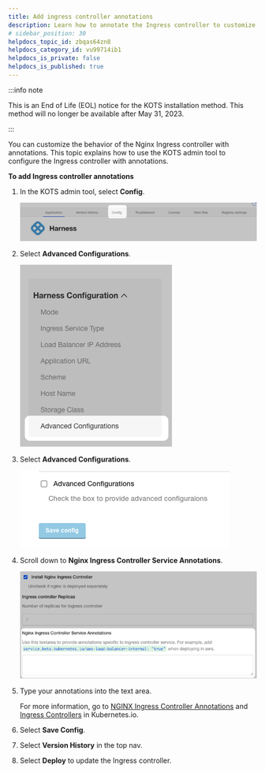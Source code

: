 ```yaml
---
title: Add ingress controller annotations
description: Learn how to annotate the Ingress controller to customize its behavior.
# sidebar_position: 30
helpdocs_topic_id: zbqas64zn8
helpdocs_category_id: vu99714ib1
helpdocs_is_private: false
helpdocs_is_published: true
---
```


:::info note

This is an End of Life (EOL) notice for the KOTS installation method. This method will no longer be available after May 31, 2023.

:::

You can customize the behavior of the Nginx Ingress controller with annotations. This topic explains how to use the KOTS admin tool to configure the Ingress controller with annotations.

**To add Ingress controller annotations**

1. In the KOTS admin tool, select **Config**.

    ![](./static/kubernetes-cluster-self-managed-add-ingress-controller-service-annotations-00.png)

2. Select **Advanced Configurations**.

    ![](./static/kubernetes-cluster-self-managed-add-ingress-controller-service-annotations-01.png)

3. Select **Advanced Configurations**.

    ![](./static/kubernetes-cluster-self-managed-add-ingress-controller-service-annotations-02.png)

4. Scroll down to **Nginx Ingress Controller Service Annotations**.

    ![](./static/kubernetes-cluster-self-managed-add-ingress-controller-service-annotations-03.png)

5. Type your annotations into the text area. 

    For more information, go to [NGINX Ingress Controller Annotations](https://kubernetes.github.io/ingress-nginx/user-guide/nginx-configuration/annotations/) and [Ingress Controllers](https://kubernetes.io/docs/concepts/services-networking/ingress-controllers/) in Kubernetes.io.

6. Select **Save Config**.

7. Select **Version History** in the top nav.

8. Select **Deploy** to update the Ingress controller.

